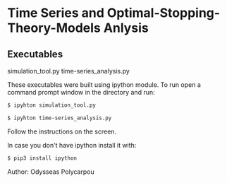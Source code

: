 # Time Series and Optimal-Stopping-Theory-Models Anlysis

## Executables

simulation_tool.py
time-series_analysis.py

These executables were built using ipython module.
To run open a command prompt window in the directory and run:

```bash
$ ipyhton simulation_tool.py
```
```bash
$ ipyhton time-series_analysis.py
```

Follow the instructions on the screen.

In case you don't have ipython install it with:

```bash
$ pip3 install ipython
```

Author: Odysseas Polycarpou
